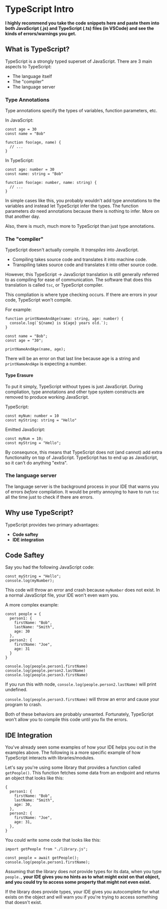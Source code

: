 # TypeScript Intro

**I highly recommend you take the code snippets here and paste them into both JavaScript (.js) and TypeScript (.ts) files (in VSCode) and see the kinds of errors/warnings you get.**

## What is TypeScript?

TypeScript is a strongly typed superset of JavaScript. There are 3 main aspects to TypeScript:

- The language itself
- The "compiler"
- The language server

### Type Annotations

Type annotations specify the types of variables, function parameters, etc.

In JavaScript:

```
const age = 30
const name = "Bob"

function foo(age, name) {
  // ...
}
```

In TypeScript:

```
const age: number = 30
const name: string = "Bob"

function foo(age: number, name: string) {
  // ...
}
```

In simple cases like this, you probably wouldn't add type annotations to the variables and instead let TypeScript infer the types. The function parameters _do_ need annotations because there is nothing to infer. More on that another day.

Also, there is much, much more to TypeScript than just type annotations.

### The "compiler"

TypeScript doesn't actually compile. It _transpiles_ into JavaScript.

- Compiling takes source code and translates it into machine code.
- Transpiling takes source code and translates it into other source code.

However, this TypeScript -> JavaScript translation is still generally referred to as compiling for ease of communication. The software that does this translation is called `tsc`, or TypeScript compiler.

This compliation is where type checking occurs. If there are errors in your code, TypeScript won't compile.

For example:

```
function printNameAndAge(name: string, age: number) {
  console.log(`${name} is ${age} years old.`);
}

const name = "Bob";
const age = "30";

printNameAndAge(name, age);
```

There will be an error on that last line because age is a string and `printNameAndAge` is expecting a number.

#### Type Erasure

To put it simply, TypeScript without types is just JavaScript. During compliation, type annotations and other type system constructs are removed to produce working JavaScript.

TypeScript:

```
const myNum: number = 10
const myString: string = "Hello"
```

Emitted JavaScript:

```
const myNum = 10;
const myString = "Hello";
```

By consequnce, this means that TypeScript does not (and cannot) add extra functionality on top of JavaScript. TypeScript has to end up as JavaScript, so it can't do anything "extra".

### The language server

The language server is the background process in your IDE that warns you of errors _before_ compilation. It would be pretty annoying to have to run `tsc` all the time just to check if there are errors.

## Why use TypeScript?

TypeScript provides two primary advantages:

- **Code saftey**
- **IDE integration**

## Code Saftey

Say you had the following JavaScript code:

```
const myString = "Hello";
console.log(myNumber);
```

This code will throw an error and crash because `myNumber` does not exist. In a normal JavaScript file, your IDE won't even warn you.

A more complex example:

```
const people = {
  person1: {
    firstName: "Bob",
    lastName: "Smith",
    age: 30
  },
  person2: {
    firstName: "Joe",
    age: 31
  }
}

console.log(people.person1.firstName)
console.log(people.person2.lastName)
console.log(people.person3.firstName)
```

If you run this with node, `console.log(people.person2.lastName)` will print undefined.

`console.log(people.person3.firstName)` will throw an error and cause your program to crash.

Both of these behaviors are probably unwanted. Fortunately, TypeScript won't allow you to compile this code until you fix the errors.

## IDE Integration

You've already seen some examples of how your IDE helps you out in the examples above. The following is a more specific example of how TypeScript interacts with libraries/modules.

Let's say you're using some library that provides a function called `getPeople()`. This function fetches some data from an endpoint and returns an object that looks like this:

```
{
  person1: {
    firstName: "Bob",
    lastName: "Smith",
    age: 30,
  },
  person2: {
    firstName: "Joe",
    age: 31,
  },
}
```

You could write some code that looks like this:

```
import getPeople from "./library.js";

const people = await getPeople();
console.log(people.person1.firstName);
```

Assuming that the library does _not_ provide types for its data, when you type `people.`, **your IDE gives you no hints as to what might exist on that object, and you could try to access some property that might not even exist.**

If the library does provide types, your IDE gives you autocomplete for what exists on the object and will warn you if you're trying to access something that doesn't exist.
